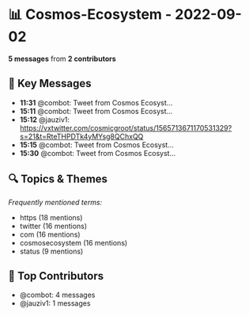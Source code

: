 # 📊 Cosmos-Ecosystem - 2022-09-02
**5 messages** from **2 contributors**

## 💬 Key Messages
- **11:31** @combot: [‌‌‌‌‎⁠](https://twitter.com/CosmosEcosystem/status/1565663637401911296)Tweet from Cosmos Ecosyst...
- **15:11** @combot: [‌‌‌‌‎⁠](https://twitter.com/CosmosEcosystem/status/1565719030673055748)Tweet from Cosmos Ecosyst...
- **15:12** @jauziv1: https://vxtwitter.com/cosmicgroot/status/1565713671170531329?s=21&t=RteTHPDTk4yMYsg8QChxQQ
- **15:15** @combot: [‌‌‌‌‎⁠](https://twitter.com/CosmosEcosystem/status/1565719929545949187)Tweet from Cosmos Ecosyst...
- **15:30** @combot: [‌‌‌‌‎⁠](https://twitter.com/CosmosEcosystem/status/1565723772421799938)Tweet from Cosmos Ecosyst...

## 🔍 Topics & Themes
*Frequently mentioned terms:*
- https (18 mentions)
- twitter (16 mentions)
- com (16 mentions)
- cosmosecosystem (16 mentions)
- status (9 mentions)

## 👥 Top Contributors
- @combot: 4 messages
- @jauziv1: 1 messages